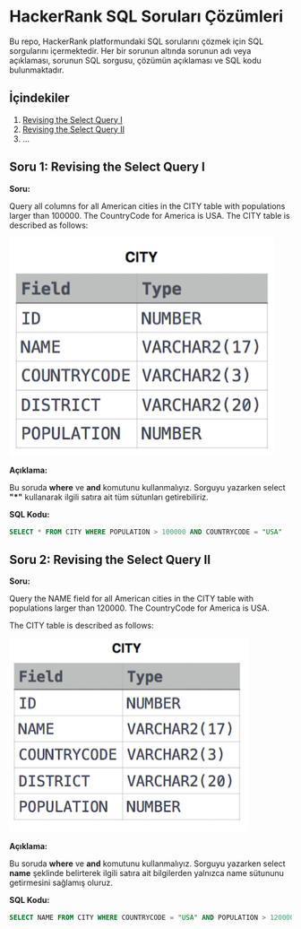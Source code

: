 # HackerRank SQL Soruları Çözümleri

Bu repo, HackerRank platformundaki SQL sorularını çözmek için SQL sorgularını içermektedir. Her bir sorunun altında sorunun adı veya açıklaması, sorunun SQL sorgusu, çözümün açıklaması ve SQL kodu bulunmaktadır.

## İçindekiler

1. [Revising the Select Query I](#sorun-1-soru-adı-veya-açıklaması)
2. [Revising the Select Query II](#sorun-2-soru-adı-veya-açıklaması)
3. ...

## Soru 1: Revising the Select Query I

**Soru:**

Query all columns for all American cities in the CITY table with populations larger than 100000. The CountryCode for America is USA.
The CITY table is described as follows: 

![alt text](image.png)

**Açıklama:**

Bu soruda **where** ve **and** komutunu kullanmalıyız. Sorguyu yazarken select **"*"** kullanarak ilgili satıra ait tüm sütunları getirebiliriz.


**SQL Kodu:**

```sql
SELECT * FROM CITY WHERE POPULATION > 100000 AND COUNTRYCODE = "USA"
```

## Soru 2: Revising the Select Query II

**Soru:**

Query the NAME field for all American cities in the CITY table with populations larger than 120000. The CountryCode for America is USA.

The CITY table is described as follows:

![alt text](image-1.png)

**Açıklama:**

Bu soruda **where** ve **and** komutunu kullanmalıyız. Sorguyu yazarken select **name** şeklinde belirterek ilgili satıra ait bilgilerden yalnızca name sütununu getirmesini sağlamış oluruz.


**SQL Kodu:**

```sql
SELECT NAME FROM CITY WHERE COUNTRYCODE = "USA" AND POPULATION > 120000
```


